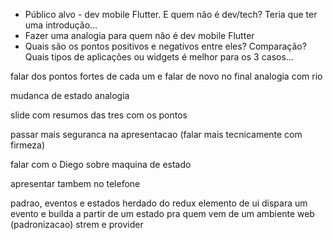 - Público alvo - dev mobile Flutter. E quem não é dev/tech? Teria que ter uma introdução…
- Fazer uma analogia para quem não é dev mobile Flutter
- Quais são os pontos positivos e negativos entre eles? Comparação? Quais tipos de aplicações ou widgets é melhor para os 3 casos…

falar dos pontos fortes de cada um e falar de novo no final
analogia com rio

mudanca de estado analogia

slide com resumos das tres com os pontos

passar mais seguranca na apresentacao (falar mais tecnicamente com firmeza)

falar com o Diego sobre maquina de estado

apresentar tambem no telefone

padrao, eventos e estados herdado do redux
elemento de ui dispara um evento e builda a partir de um estado
pra quem vem de um ambiente web (padronizacao)
strem e provider